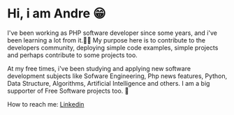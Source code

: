 # Hi, i am Andre 😁

I've been working as PHP software developer since some years, and i've been learning a lot from it.🌱🐘 My purpose here is to contribute to the developers community, deploying simple code examples, simple projects and perhaps contribute to some projects too. 

At my free times, i've been studying and applying new software development subjects like Sofware Engineering, Php news features, Python, Data Structure, Algorithms, Artificial Intelligence and others. I am a big supporter of Free Software projects too. 🐧

How to reach me:
[Linkedin](https://www.linkedin.com/in/andre-lima-903545148/)
